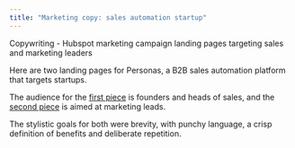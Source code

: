 ```yaml
---
title: "Marketing copy: sales automation startup"
---
```


Copywriting - Hubspot marketing campaign landing pages targeting sales and marketing leaders

Here are two landing pages for Personas, a B2B sales automation platform that targets startups. 

The audience for the [first piece](https://bennetthub500.github.io/personal/pdfs/PersonasFoundersLanding2.pdf) is founders and heads of sales, and the [second piece](https://bennetthub500.github.io/personal/pdfs/PersonasMktgLanding3.pdf) is aimed at marketing leads.  

The stylistic goals for both were brevity, with punchy language, a crisp definition of benefits and deliberate repetition. 

